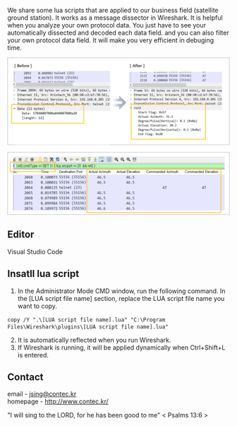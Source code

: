 We share some lua scripts that are applied to our business field (satellite ground station). It works as a message dissector in Wireshark. It is helpful when you analyze your own protocol data. You just have to see your automatically dissected and decoded each data field. and you can also filter your own protocol data field. It will make you very efficient in debuging time. 

![IMAGE ALT TEXT HERE](./document/image/LuaDissector.png)
![IMAGE ALT TEXT HERE](./document/image/lilstView.png)

## Editor
Visual Studio Code
## Insatll lua script 
1. In the Administrator Mode CMD window, run the following command. In the [LUA script file name] section, replace the LUA script file name you want to copy.
```
copy /Y ".\[LUA script file name].lua" "C:\Program Files\Wireshark\plugins\[LUA script file name].lua"
```
2. It is automatically reflected when you run Wireshark.  
3. If Wireshark is running, it will be applied dynamically when Ctrl+Shift+L is entered.  
## Contact
email - jsing@contec.kr   
homepage - http://www.contec.kr/

  
"I will sing to the LORD, for he has been good to me" < Psalms 13:6 > 

